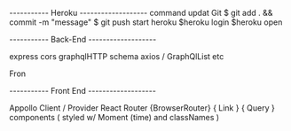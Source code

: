 
----------- Heroku  -------------------
                    command
updat Git           $ git add . && commit -m "message"
                    $ git push
start heroku        $heroku login
                    $heroku open



----------- Back-End -------------------

express
cors
graphqlHTTP
schema      axios / GraphQlList etc

Fron


----------- Front End -------------------

Appollo Client / Provider
React Router {BrowserRouter}
{ Link }
{ Query }
components ( styled w/ Moment (time) and classNames )